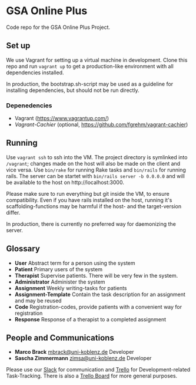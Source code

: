 # GSA Online Plus
Code repo for the GSA Online Plus Project.

## Set up
We use Vagrant for setting up a virtual machine in development. Clone this repo and run `vagrant up` to get a production-like environment with all dependencies installed.

In production, the bootstrap.sh-script may be used as a guideline for installing dependencies, but should not be run directly.

### Depenedencies
* Vagrant (https://www.vagrantup.com/)
* *Vagrant-Cachier* (optional, https://github.com/fgrehm/vagrant-cachier)

## Running
Use `vagrant ssh` to ssh into the VM. The project directory is symlinked into `/vagrant`; changes made on the host will also be made on the client and vice versa. Use `bin/rake` for running Rake tasks and `bin/rails` for running rails. The server can be startet with `bin/rails server -b 0.0.0.0` and will be available to the host on http://localhost:3000.

Please make sure to run everything but git inside the VM, to ensure compatibility. Even if you have rails installed on the host, running it's scaffolding-functions may be harmful if the host- and the target-version differ.

In production, there is currently no preferred way for daemonizing the server.

## Glossary
* **User** Abstract term for a person using the system
* **Patient** Primary users of the system
* **Therapist** Supervise patients. There will be very few in the system.
* **Administrator** Administer the system
* **Assignment** Weekly writing-tasks for patients
* **Assignment-Template** Contain the task description for an assignment and may be reused
* **Code** Registration-codes, provide patients with a convenient way for registration
* **Response** Response of a therapist to a completed assignment

## People and Communications
* **Marco Brack** <mbrack@uni-koblenz.de> Developer
* **Sascha Zimmermann** <zimsa@uni-koblenz.de> Developer

Please use our [Slack](https://iwm-unimedmainz.slack.com/messages/general/) for communication and [Trello](https://trello.com/b/NhCAw37H/gsa-softwareentwicklung) for Development-related Task-Tracking. There is also a [Trello Board](https://trello.com/b/GNS8jOrk/gsa-allgemein) for more general purposes.
